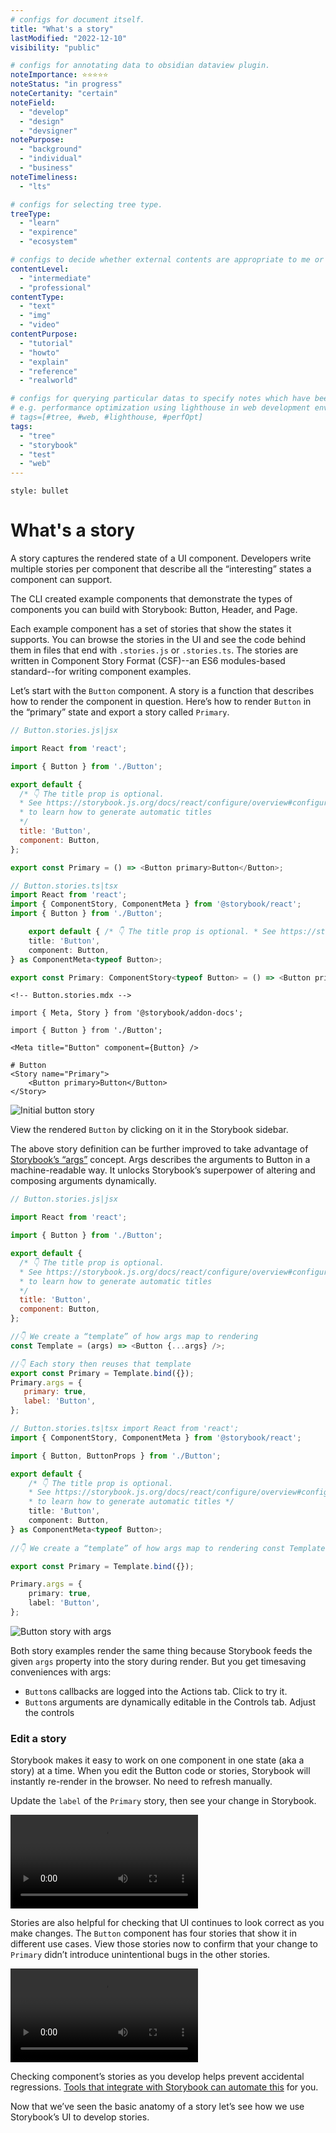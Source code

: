```yaml
---
# configs for document itself.
title: "What's a story"
lastModified: "2022-12-10"
visibility: "public"

# configs for annotating data to obsidian dataview plugin.
noteImportance: ⭐⭐⭐⭐⭐
noteStatus: "in progress"
noteCertanity: "certain"
noteField:
  - "develop"
  - "design"
  - "devsigner"
notePurpose:
  - "background"
  - "individual"
  - "business"
noteTimeliness:
  - "lts"

# configs for selecting tree type.
treeType:
  - "learn"
  - "expirence"
  - "ecosystem"

# configs to decide whether external contents are appropriate to me or not.
contentLevel:
  - "intermediate"
  - "professional"
contentType:
  - "text"
  - "img"
  - "video"
contentPurpose:
  - "tutorial"
  - "howto"
  - "explain"
  - "reference"
  - "realworld"

# configs for querying particular datas to specify notes which have been noted expirences related to particular subject.
# e.g. performance optimization using lighthouse in web development environments:
# tags=[#tree, #web, #lighthouse, #perfOpt]
tags:
  - "tree"
  - "storybook"
  - "test"
  - "web"
---
```

```toc
style: bullet
```
# What's a story
A story captures the rendered state of a UI component. Developers write multiple stories per component that describe all the “interesting” states a component can support.

The CLI created example components that demonstrate the types of components you can build with Storybook: Button, Header, and Page.

Each example component has a set of stories that show the states it supports. You can browse the stories in the UI and see the code behind them in files that end with `.stories.js` or `.stories.ts`. The stories are written in Component Story Format (CSF)--an ES6 modules-based standard--for writing component examples.

Let’s start with the `Button` component. A story is a function that describes how to render the component in question. Here’s how to render `Button` in the “primary” state and export a story called `Primary`.

```javascript
// Button.stories.js|jsx

import React from 'react';

import { Button } from './Button';

export default {
  /* 👇 The title prop is optional.
  * See https://storybook.js.org/docs/react/configure/overview#configure-story-loading
  * to learn how to generate automatic titles
  */
  title: 'Button',
  component: Button,
};

export const Primary = () => <Button primary>Button</Button>;
```

```typescript
// Button.stories.ts|tsx 
import React from 'react'; 
import { ComponentStory, ComponentMeta } from '@storybook/react'; 
import { Button } from './Button'; 

	export default { /* 👇 The title prop is optional. * See https://storybook.js.org/docs/react/configure/overview#configure-story-loading * to learn how to generate automatic titles */ 
	title: 'Button', 
	component: Button, 
} as ComponentMeta<typeof Button>;

export const Primary: ComponentStory<typeof Button> = () => <Button primary>Button</Button>;
```

```MDX
<!-- Button.stories.mdx -->

import { Meta, Story } from '@storybook/addon-docs'; 

import { Button } from './Button'; 

<Meta title="Button" component={Button} /> 

# Button 
<Story name="Primary"> 
	<Button primary>Button</Button> 
</Story>
```

![Initial button story](https://storybook.js.org/d1406df7f9ce817ae0e5b3eb5f1bf1f3/example-button-noargs.png)

View the rendered `Button` by clicking on it in the Storybook sidebar.

The above story definition can be further improved to take advantage of [Storybook’s “args”](https://storybook.js.org/docs/react/writing-stories/args) concept. Args describes the arguments to Button in a machine-readable way. It unlocks Storybook’s superpower of altering and composing arguments dynamically.

```javascript
// Button.stories.js|jsx

import React from 'react';

import { Button } from './Button';

export default {
  /* 👇 The title prop is optional.
  * See https://storybook.js.org/docs/react/configure/overview#configure-story-loading
  * to learn how to generate automatic titles
  */
  title: 'Button',
  component: Button,
};

//👇 We create a “template” of how args map to rendering
const Template = (args) => <Button {...args} />;

//👇 Each story then reuses that template
export const Primary = Template.bind({});
Primary.args = {
   primary: true,
   label: 'Button',
};
```

```typescript
// Button.stories.ts|tsx import React from 'react';
import { ComponentStory, ComponentMeta } from '@storybook/react'; 

import { Button, ButtonProps } from './Button';

export default {
	/* 👇 The title prop is optional. 
	* See https://storybook.js.org/docs/react/configure/overview#configure-story-loading 
	* to learn how to generate automatic titles */
	title: 'Button', 
	component: Button, 
} as ComponentMeta<typeof Button>; 
	
//👇 We create a “template” of how args map to rendering const Template: ComponentStory<typeof Button> = (args) => <Button {...args} />;

export const Primary = Template.bind({}); 

Primary.args = {
	primary: true, 
	label: 'Button', 
};
```

![Button story with args](https://storybook.js.org/ff519d6518900d4be0ce86bbf3655913/example-button-args.png)

Both story examples render the same thing because Storybook feeds the given `args` property into the story during render. But you get timesaving conveniences with args:

-   `Button`s callbacks are logged into the Actions tab. Click to try it.
-   `Button`s arguments are dynamically editable in the Controls tab. Adjust the controls

### Edit a story

Storybook makes it easy to work on one component in one state (aka a story) at a time. When you edit the Button code or stories, Storybook will instantly re-render in the browser. No need to refresh manually.

Update the `label` of the `Primary` story, then see your change in Storybook.


<video autoplay="" playsinline="" loop="" draggable="true"><source src="https://storybook.js.org/db8564b68cb4c974dc1f7b8834cfb4ee/example-button-hot-module-reload-optimized.mp4" type="video/mp4"></video>

Stories are also helpful for checking that UI continues to look correct as you make changes. The `Button` component has four stories that show it in different use cases. View those stories now to confirm that your change to `Primary` didn’t introduce unintentional bugs in the other stories.

<video autoplay="" playsinline="" loop="" draggable="true"><source src="https://storybook.js.org/8642bd4715c07ea1fff7e19c9b0efbea/example-button-browse-stories-optimized.mp4" type="video/mp4"></video>

Checking component’s stories as you develop helps prevent accidental regressions. [Tools that integrate with Storybook can automate this](https://storybook.js.org/docs/react/writing-tests/introduction) for you.

Now that we’ve seen the basic anatomy of a story let’s see how we use Storybook’s UI to develop stories.